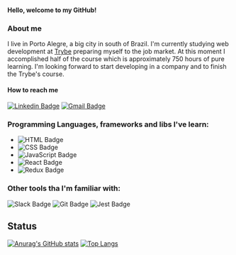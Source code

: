 #### Hello, welcome to my GitHub!

### About me

I live in Porto Alegre, a big city in south of Brazil. I'm currently studying web development at [Trybe](https://www.betrybe.com/formacao-desenvolvimento-web) preparing myself to the job market. At this moment I accomplished half of the course which is approximately 750 hours of pure learning. I'm looking forward to start developing in a company and to finish the Trybe's course.

#### How to reach me
[![Linkedin Badge](https://img.shields.io/badge/LinkedIn-0077B5?style=flat-square&logo=linkedin&logoColor=white&lin=https://www.linkedin.com/in/frederico-wilkens/)](https://www.linkedin.com/in/frederico-wilkens/)
[![Gmail Badge](https://img.shields.io/badge/-Gmail-c14438?style=flat-square&logo=Gmail&logoColor=white&link=mailto:frediwilkens@gmail.com)](mailto:frediwilkens@gmail.com)

### Programming Languages, frameworks and libs I've learn:
- ![HTML Badge](https://img.shields.io/badge/HTML5-E34F26?style=for-the-badge&logo=html5&logoColor=white)
- ![CSS Badge](https://img.shields.io/badge/CSS3-1572B6?style=for-the-badge&logo=css3&logoColor=white)
- ![JavaScript Badge](https://img.shields.io/badge/JavaScript-323330?style=for-the-badge&logo=javascript&logoColor=F7DF1E)
- ![React Badge](https://img.shields.io/badge/React-20232A?style=for-the-badge&logo=react&logoColor=61DAFB)
- ![Redux Badge](https://img.shields.io/badge/Redux-593D88?style=for-the-badge&logo=redux&logoColor=white)

### Other tools tha I'm familiar with:
![Slack Badge](https://img.shields.io/badge/Slack-4A154B?style=for-the-badge&logo=slack&logoColor=white)
![Git Badge](https://img.shields.io/badge/GIT-E44C30?style=for-the-badge&logo=git&logoColor=white)
![Jest Badge](https://img.shields.io/badge/Jest-C21325?style=for-the-badge&logo=jest&logoColor=white)

<h2>Status</h2>

[![Anurag's GitHub stats](https://github-readme-stats.vercel.app/api?username=frediwilkens&show_icons=true&theme=gotham)](https://github.com/anuraghazra/github-readme-stats)
[![Top Langs](https://github-readme-stats.vercel.app/api/top-langs/?username=frediwilkens&layout=compact&theme=gotham)](https://github.com/anuraghazra/github-readme-stats)


<!--
**frediwilkens/frediwilkens** is a ✨ _special_ ✨ repository because its `README.md` (this file) appears on your GitHub profile.

Here are some ideas to get you started:

- 🔭 I’m currently working on ...
- 🌱 I’m currently learning ...
- 👯 I’m looking to collaborate on ...
- 🤔 I’m looking for help with ...
- 💬 Ask me about ...
- 📫 How to reach me: ...
- 😄 Pronouns: ...
- ⚡ Fun fact: ...
-->

